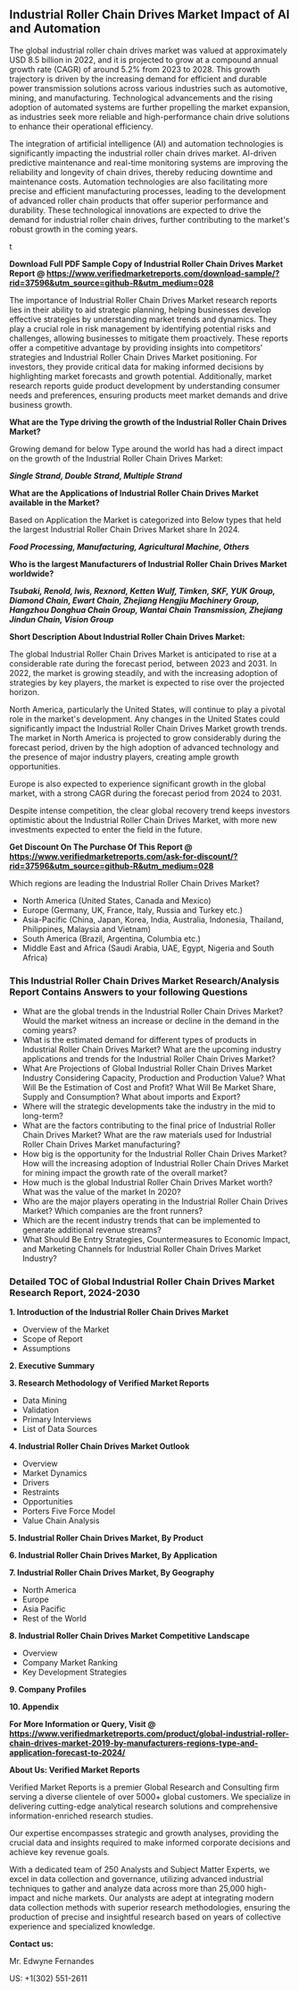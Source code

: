 <h2>Industrial Roller Chain Drives Market Impact of AI and Automation</h2><p>The global industrial roller chain drives market was valued at approximately USD 8.5 billion in 2022, and it is projected to grow at a compound annual growth rate (CAGR) of around 5.2% from 2023 to 2028. This growth trajectory is driven by the increasing demand for efficient and durable power transmission solutions across various industries such as automotive, mining, and manufacturing. Technological advancements and the rising adoption of automated systems are further propelling the market expansion, as industries seek more reliable and high-performance chain drive solutions to enhance their operational efficiency.</p><p>The integration of artificial intelligence (AI) and automation technologies is significantly impacting the industrial roller chain drives market. AI-driven predictive maintenance and real-time monitoring systems are improving the reliability and longevity of chain drives, thereby reducing downtime and maintenance costs. Automation technologies are also facilitating more precise and efficient manufacturing processes, leading to the development of advanced roller chain products that offer superior performance and durability. These technological innovations are expected to drive the demand for industrial roller chain drives, further contributing to the market's robust growth in the coming years.</p>t</p><p id="" class=""><strong>Download Full PDF Sample Copy of Industrial Roller Chain Drives Market Report @ <a href="https://www.verifiedmarketreports.com/download-sample/?rid=37596&utm_source=github-R&utm_medium=028" target="_blank">https://www.verifiedmarketreports.com/download-sample/?rid=37596&utm_source=github-R&utm_medium=028</a></strong></p><p>The importance of&nbsp;Industrial Roller Chain Drives Market research reports lies in their ability to aid strategic planning, helping businesses develop effective strategies by understanding market trends and dynamics. They play a crucial role in risk management by identifying potential risks and challenges, allowing businesses to mitigate them proactively. These reports offer a competitive advantage by providing insights into competitors' strategies and Industrial Roller Chain Drives Market positioning. For investors, they provide critical data for making informed decisions by highlighting market forecasts and growth potential. Additionally, market research reports guide product development by understanding consumer needs and preferences, ensuring products meet market demands and drive business growth.</p><p><strong>What are the&nbsp;Type driving the growth of the Industrial Roller Chain Drives Market?</strong></p><p id="" class="">Growing demand for below Type around the world has had a direct impact on the growth of the Industrial Roller Chain Drives Market:</p><em><strong>Single Strand, Double Strand, Multiple Strand</strong></em></p><strong>What are the&nbsp;Applications&nbsp;of Industrial Roller Chain Drives Market available in the Market?</strong></p><p id="" class="">Based on Application the Market is categorized into Below types that held the largest Industrial Roller Chain Drives Market share In 2024.</p><em><strong>Food Processing, Manufacturing, Agricultural Machine, Others</strong></em></p><strong>Who is the largest Manufacturers of Industrial Roller Chain Drives Market worldwide?</strong></p><p><em><strong>Tsubaki, Renold, Iwis, Rexnord, Ketten Wulf, Timken, SKF, YUK Group, Diamond Chain, Ewart Chain, Zhejiang Hengjiu Machinery Group, Hangzhou Donghua Chain Group, Wantai Chain Transmission, Zhejiang Jindun Chain, Vision Group</strong></em></p><p id="" class=""><strong>Short Description About Industrial Roller Chain Drives Market:</strong></p><p>The global Industrial Roller Chain Drives Market is anticipated to rise at a considerable rate during the forecast period, between 2023 and 2031. In 2022, the market is growing steadily, and with the increasing adoption of strategies by key players, the market is expected to rise over the projected horizon.</p><p>North America, particularly the United States, will continue to play a pivotal role in the market's development. Any changes in the United States could significantly impact the Industrial Roller Chain Drives Market growth trends. The market in North America is projected to grow considerably during the forecast period, driven by the high adoption of advanced technology and the presence of major industry players, creating ample growth opportunities.</p><p>Europe is also expected to experience significant growth in the global market, with a strong CAGR during the forecast period from 2024 to 2031.</p><p>Despite intense competition, the clear global recovery trend keeps investors optimistic about the Industrial Roller Chain Drives Market, with more new investments expected to enter the field in the future.</p><p id="" class=""><strong>Get Discount On The Purchase Of This Report @ <a href="https://www.verifiedmarketreports.com/ask-for-discount/?rid=37596&utm_source=github-R&utm_medium=028" target="_blank">https://www.verifiedmarketreports.com/ask-for-discount/?rid=37596&utm_source=github-R&utm_medium=028</a></strong></p>Which regions are leading the Industrial Roller Chain Drives Market?</p><ul><li>North America (United States, Canada and Mexico)</li><li>Europe (Germany, UK, France, Italy, Russia and Turkey etc.)</li><li>Asia-Pacific (China, Japan, Korea, India, Australia, Indonesia, Thailand, Philippines, Malaysia and Vietnam)</li><li>South America (Brazil, Argentina, Columbia etc.)</li><li>Middle East and Africa (Saudi Arabia, UAE, Egypt, Nigeria and South Africa)</li></ul><h3 id="" class="">This Industrial Roller Chain Drives Market Research/Analysis Report Contains Answers to your following Questions</h3><ul><li>What are the global trends in the Industrial Roller Chain Drives Market? Would the market witness an increase or decline in the demand in the coming years?</li><li>What is the estimated demand for different types of products in Industrial Roller Chain Drives Market? What are the upcoming industry applications and trends for the Industrial Roller Chain Drives Market?</li><li>What Are Projections of Global Industrial Roller Chain Drives Market Industry Considering Capacity, Production and Production Value? What Will Be the Estimation of Cost and Profit? What Will Be Market Share, Supply and Consumption? What about imports and Export?</li><li>Where will the strategic developments take the industry in the mid to long-term?</li><li>What are the factors contributing to the final price of Industrial Roller Chain Drives Market? What are the raw materials used for Industrial Roller Chain Drives Market manufacturing?</li><li>How big is the opportunity for the Industrial Roller Chain Drives Market? How will the increasing adoption of Industrial Roller Chain Drives Market for mining impact the growth rate of the overall market?</li><li>How much is the global Industrial Roller Chain Drives Market worth? What was the value of the market In 2020?</li><li>Who are the major players operating in the Industrial Roller Chain Drives Market? Which companies are the front runners?</li><li>Which are the recent industry trends that can be implemented to generate additional revenue streams?</li><li>What Should Be Entry Strategies, Countermeasures to Economic Impact, and Marketing Channels for Industrial Roller Chain Drives Market Industry?</li></ul><h3 id="" class="">Detailed TOC of Global Industrial Roller Chain Drives Market Research Report, 2024-2030</h3><p id="" class=""><strong>1. Introduction of the Industrial Roller Chain Drives Market</strong></p><ul><li>Overview of the Market</li><li>Scope of Report</li><li>Assumptions</li></ul><p id="" class=""><strong>2. Executive Summary</strong></p><p id="" class=""><strong>3. Research Methodology of Verified Market Reports</strong></p><ul><li>Data Mining</li><li>Validation</li><li>Primary Interviews</li><li>List of Data Sources</li></ul><p id="" class=""><strong>4. Industrial Roller Chain Drives Market Outlook</strong></p><ul><li>Overview</li><li>Market Dynamics</li><li>Drivers</li><li>Restraints</li><li>Opportunities</li><li>Porters Five Force Model</li><li>Value Chain Analysis</li></ul><p id="" class=""><strong>5. Industrial Roller Chain Drives Market, By Product</strong></p><p id="" class=""><strong>6. Industrial Roller Chain Drives Market, By Application</strong></p><p id="" class=""><strong>7. Industrial Roller Chain Drives Market, By Geography</strong></p><ul><li>North America</li><li>Europe</li><li>Asia Pacific</li><li>Rest of the World</li></ul><p id="" class=""><strong>8. Industrial Roller Chain Drives Market Competitive Landscape</strong></p><ul><li>Overview</li><li>Company Market Ranking</li><li>Key Development Strategies</li></ul><p id="" class=""><strong>9. Company Profiles</strong></p><p id="" class=""><strong>10. Appendix</strong></p><p id="" class=""><strong>For More Information or Query, Visit @ <a href="https://www.verifiedmarketreports.com/product/global-industrial-roller-chain-drives-market-2019-by-manufacturers-regions-type-and-application-forecast-to-2024/" target="_blank">https://www.verifiedmarketreports.com/product/global-industrial-roller-chain-drives-market-2019-by-manufacturers-regions-type-and-application-forecast-to-2024/</a></strong></p><p id="" class=""><strong>About Us: Verified Market Reports</strong></p><p id="" class="">Verified Market Reports is a premier Global Research and Consulting firm serving a diverse clientele of over 5000+ global customers. We specialize in delivering cutting-edge analytical research solutions and comprehensive information-enriched research studies.</p><p id="" class="">Our expertise encompasses strategic and growth analyses, providing the crucial data and insights required to make informed corporate decisions and achieve key revenue goals.</p><p id="" class="">With a dedicated team of 250 Analysts and Subject Matter Experts, we excel in data collection and governance, utilizing advanced industrial techniques to gather and analyze data across more than 25,000 high-impact and niche markets. Our analysts are adept at integrating modern data collection methods with superior research methodologies, ensuring the production of precise and insightful research based on years of collective experience and specialized knowledge.</p><p id="" class=""><strong>Contact us:</strong></p><p id="" class="">Mr. Edwyne Fernandes</p><p id="" class="">US: +1(302) 551-2611</p>
